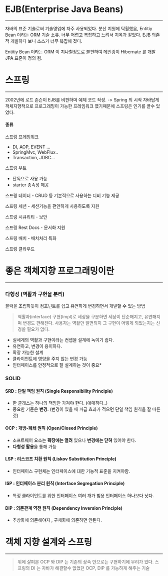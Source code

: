 # EJB(Enterprise Java Beans)

---

자바의 표준 기술로써 기술영업에 자주 사용되었다. 
분산 지원에 탁월했음, Entitiy Bean 이라는 ORM 기술 소유. 
너무 어렵고 복잡하고 느려서 지옥과 같았다. 
EJB 의존적 개발하다 보니 소스가 너무 복잡해 졌다.

Entitiy Bean 이라는 ORM 이 지나칠정도로 불편하여 데빈킹이 Hibernate  를 개발 JPA 표준이 정의 됨.



# 스프링

---

2002년에 로드 존슨이 EJB를 비판하며 예제 코드 작성.  -> Spring 의 시작
자바답게 객체지향적으로 프로그래밍이 가능한 프레임워크 였기때문에 스프링은 인기를 끌수 있었다.

#### 종류

스프링 프레임워크

* DI, AOP, EVENT ...
* SpringMvc, WebFlux..
* Transaction, JDBC...

스프링 부트

* 단독으로 사용 가능
* starter 종속성 제공

스프링 데이터 - CRUD 등 기본적으로 사용하는 디비 기능 제공

스프링 세션 - 세션기능을 편안하게 사용하도록 지원

스프링 시큐리티 - 보안

스프링 Rest Docs - 문서화 지원

스프링 배치 - 배치처리 특화

스프링 클라우드



# 좋은 객체지향 프로그래밍이란

---

### 다형성 (역활과 구현을 분리)

블럭을 조립하듯이 컴포넌트를 쉽고 유연하게 변경하면서 개발할 수 있는 방법

> 역활과(interface) 구현(Impl)로 세상을 구분하면 세상이 단순해지고, 유연해지며 변경도 편해진다.
> 사용자는 역활만 알면되지 그 구현이 어떻게 되있는지는 신경쓸 필요가 없다.

* 실세계의 역활과 구현이라는 컨셉을 설계에 녹이기 쉽다.
* 유연하고, 변경이 용이하다.
* 확장 가능한 설계
* 클라이언트에 영양을 주지 않는 변경 가능
* 인터페이스를 안정적으로 잘 설계하는 것이 중요*

### SOLID

#### SRD : 단일 책임 원칙 (Single Responsibility Principle)

* 한 클래스는 하나의 책임만 가져야 한다. (애매하다..)
* 중요한 기준은 **변경**. (변경이 있을 때 파급 효과가 적으면 단일 책임 원칙을 잘 따른것)

#### OCP : 개방-폐쇄 원칙 (Open/Closed Principle)

* 소프트웨어 요소는 **확장에는 열려** 있으나 **변경에는 닫혀** 있어야 한다.
* **다형성 활용**을 통해 가능

#### LSP : 리스코프 치환 원칙 (Liskov Substitution Principle)

* 인터페이스 구현체는 인터페이스에 대한 기능적 표준을 지켜야함.

#### ISP : 인터페이스 분리 원칙 (Interface Segregation Principle)

* 특정 클라이언트를 위한 인터페이스 여러 개가 범용 인터페이스 하나보다 낫다.

#### DIP : 의존관계 역전 원칙 (Dependency Inversion Principle)

* 추상화에 의존해야지 , 구체화에 의존하면 안된다.



# 객체 지향 설계와 스프링

---

> 위에 살펴본 OCP 와 DIP 는 기존의 상속 만으로는 구현하기에 무리가 있다.
> 스프링의 DI 는 자바가 해결할수 없었던 OCP, DIP 를 가능하게 해주는 기술

